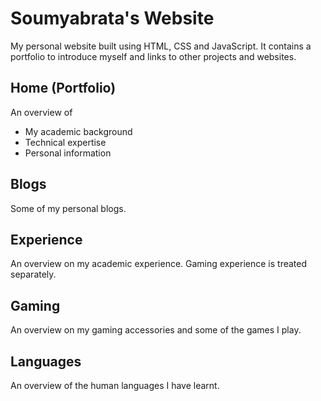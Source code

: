 # Soumyabrata's Website

My personal website built using HTML, CSS and JavaScript. It contains a portfolio to introduce myself and links to other projects and websites.

## Home (Portfolio)

An overview of

- My academic background
- Technical expertise
- Personal information

## Blogs

Some of my personal blogs.

## Experience

An overview on my academic experience. Gaming experience is treated separately.

## Gaming

An overview on my gaming accessories and some of the games I play.

## Languages

An overview of the human languages I have learnt.
